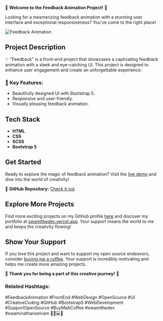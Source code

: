 🚀 **Welcome to the Feedback Animation Project!** 🚀

Looking for a mesmerizing feedback animation with a stunning user interface and exceptional responsiveness? You've come to the right place! 

![Feedback Animation](https://raw.githubusercontent.com/SwamiTheDev/web-components/main/Feedback%20Ui/feedback-animation.png)

## Project Description
✨ "Feedback" is a front-end project that showcases a captivating feedback animation with a sleek and eye-catching UI. This project is designed to enhance user engagement and create an unforgettable experience. 

### 🌟 Key Features:
- Beautifully designed UI with Bootstrap 5.
- Responsive and user-friendly.
- Visually pleasing feedback animation.

## Tech Stack
- **HTML**
- **CSS**
- **SCSS**
- **Bootstrap 5**

## Get Started
Ready to explore the magic of feedback animation? Visit the [live demo](https://feedback-swamithedev.netlify.app/) and dive into the world of creativity!

🔗 **GitHub Repository:** [Check it out](https://github.com/SwamiTheDev/web-components/tree/main/Feedback%20Ui)

## Explore More Projects
Find more exciting projects on my GitHub profile [here](https://github.com/swamithedev/) and discover my portfolio at [swamithedev.vercel.app](https://swamithedev.vercel.app). Your support means the world to me and keeps the creativity flowing!

## Show Your Support
If you love this project and want to support my open source endeavors, consider [buying me a coffee](https://www.buymeacoffee.com/swamithedev). Your support is incredibly motivating and helps me create more amazing projects.

🌟 **Thank you for being a part of this creative journey!** 🌟

### Related Hashtags:
#FeedbackAnimation #FrontEnd #WebDesign #OpenSource #UI #CreativeCoding #GitHub #Bootstrap5 #WebDevelopment #SupportOpenSource #BuyMeACoffee #swamithedev #swaminathanselvam 🎨🚀💻🌐
